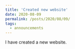```yaml
---
title: 'Created new website'
date: 2020-08-09
permalink: /posts/2020/08/09/
tags:
  - announcements
---
```


I have created a new website.
